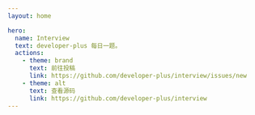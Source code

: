 ```yaml
---
layout: home

hero:
  name: Interview
  text: developer-plus 每日一题。
  actions:
    - theme: brand
      text: 前往投稿
      link: https://github.com/developer-plus/interview/issues/new 
    - theme: alt
      text: 查看源码
      link: https://github.com/developer-plus/interview
---
```

